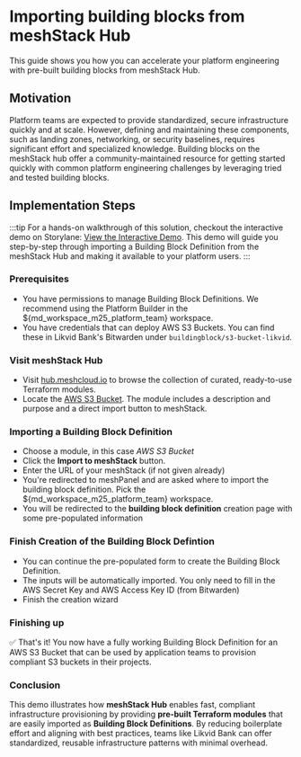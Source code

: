 # Importing building blocks from meshStack Hub

This guide shows you how you can accelerate your platform engineering with pre-built building blocks from meshStack Hub.

## Motivation

Platform teams are expected to provide standardized, secure infrastructure quickly and at scale.
However, defining and maintaining these components, such as landing zones, networking, or security baselines, requires
significant effort and specialized knowledge. Building blocks on the meshStack hub offer a community-maintained resource
for getting started quickly with common platform engineering challenges by leveraging tried and tested building
blocks.

## Implementation Steps

:::tip
For a hands-on walkthrough of this solution, checkout the interactive demo on Storylane: [View the Interactive Demo](https://app.storylane.io/share/hzzabrqbgthk). This demo will guide you step-by-step through
importing a Building Block Definition from the meshStack Hub and making it available to your platform users.
:::

### Prerequisites

- You have permissions to manage Building Block Definitions.
  We recommend using the Platform Builder in the ${md_workspace_m25_platform_team} workspace.
- You have credentials that can deploy AWS S3 Buckets. You can find these in Likvid Bank's Bitwarden under `buildingblock/s3-bucket-likvid`.

### Visit meshStack Hub

- Visit [hub.meshcloud.io](https://hub.meshcloud.io) to browse the collection of curated, ready-to-use Terraform modules.
- Locate the [AWS S3 Bucket](https://hub.meshcloud.io/platforms/aws/definitions/aws-s3_bucket). The module includes a description and purpose and a direct import button to meshStack.

### Importing a Building Block Definition

- Choose a module, in this case *AWS S3 Bucket*
- Click the **Import to meshStack** button.
- Enter the URL of your meshStack (if not given already)
- You're redirected to meshPanel and are asked where to import the building block definition.
  Pick the ${md_workspace_m25_platform_team} workspace.
- You will be redirected to the **building block definition** creation page with some pre-populated information

### Finish Creation of the Building Block Defintion

- You can continue the pre-populated form to create the Building Block Definition.
- The inputs will be automatically imported. You only need to fill in the AWS Secret Key and AWS Access Key ID (from Bitwarden)
- Finish the creation wizard

### Finishing up

✅ That's it! You now have a fully working Building Block Definition for an AWS S3 Bucket that can be used by application teams to provision compliant S3 buckets in their projects.

### Conclusion

This demo illustrates how **meshStack Hub** enables fast, compliant infrastructure provisioning by providing **pre-built Terraform modules** that are easily imported as **Building Block Definitions**.
By reducing boilerplate effort and aligning with best practices, teams like Likvid Bank can offer standardized, reusable infrastructure patterns with minimal overhead.
